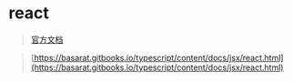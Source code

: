 # react

> [官方文档](https://reactjs.org/)

> [https://basarat.gitbooks.io/typescript/content/docs/jsx/react.html](https://basarat.gitbooks.io/typescript/content/docs/jsx/react.html)
